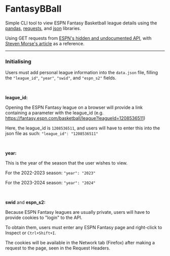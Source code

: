 # FantasyBBall

Simple CLI tool to view ESPN Fantasy Basketball league details using the [pandas](https://pypi.org/project/pandas/), [requests](https://pypi.org/project/requests/), and [json](https://docs.python.org/3/library/json.html) libraries.

Using GET requests from [ESPN's hidden and undocumented API](https://fantasy.espn.com/apis/v3/games), with [Steven Morse's article](https://stmorse.github.io/journal/espn-fantasy-v3.html) as a reference.

---

### Initialising

Users must add personal league information into the `data.json` file, filling the `"league_id"`, `"year"`, `"swid"`, and `"espn_s2"` fields.

<br>

**league_id:**

Opening the ESPN Fantasy league on a browser will provide a link containing a parameter with the league_id (e.g. https://fantasy.espn.com/basketball/league?leagueId=1208536511)

Here, the league_id is `1208536511`, and users will have to enter this into the json file as such: `"league_id": "1208536511"`

<br>

**year:**

This is the year of the season that the user wishes to view. 

For the 2022-2023 season: `"year": "2023"` 

For the 2023-2024 season: `"year": "2024"`

<br>

**swid** and **espn_s2:**

Because ESPN Fantasy leagues are usually private, users will have to provide cookies to "login" to the API.

To obtain them, users must enter any ESPN Fantasy page and right-click to Inspect or `Ctrl+Shift+I`.

The cookies will be available in the Network tab (Firefox) after making a request to the page, seen in the Request Headers.

